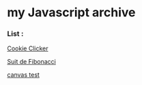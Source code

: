 # my Javascript archive

### List :

[Cookie Clicker](https://github.com/ttatanepvp123/my-Javascript-archive/tree/master/Cookie%20Clicker)

[Suit de Fibonacci](https://github.com/ttatanepvp123/my-Javascript-archive/tree/master/Fibonacci)

[canvas test](https://github.com/ttatanepvp123/my-Javascript-archive/tree/master/canvas%20test)